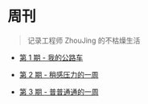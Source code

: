 # 周刊

> 记录工程师 ZhouJing 的不枯燥生活

* [第 1 期 - 我的公路车](https://weekly-zhoujingyas-projects.vercel.app/posts/01-%E6%88%91%E7%9A%84%E5%85%AC%E8%B7%AF%E8%BD%A6)

* [第 2 期 - 稍感压力的一周](https://weekly-zhoujingyas-projects.vercel.app/posts/02-%E6%84%9F%E8%A7%89%E5%88%B0%E5%8E%8B%E5%8A%9B%E7%9A%84%E4%B8%80%E5%91%A8)

* [第 3 期 - 普普通通的一周](https://weekly-zhoujingyas-projects.vercel.app/posts/03-%E6%99%AE%E6%99%AE%E9%80%9A%E9%80%9A%E7%9A%84%E4%B8%80%E5%91%A8)
